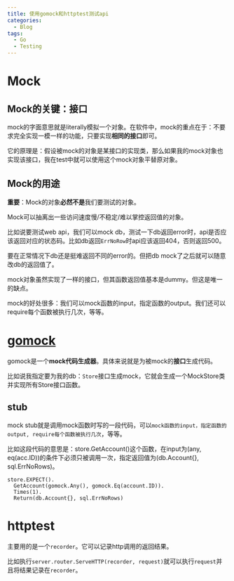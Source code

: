 ```yaml
---
title: 使用gomock和httptest测试api
categories:
  - Blog
tags:
  - Go
  - Testing
---
```


# Mock

## Mock的关键：接口

mock的字面意思就是literally模拟一个对象。在软件中，mock的重点在于：不要求完全实现一模一样的功能，只要实现**相同的接口**即可。

它的原理是：假设被mock的对象是某接口的实现类，那么如果我的mock对象也实现该接口，我在test中就可以使用这个mock对象平替原对象。

## Mock的用途

**重要**：Mock的对象**必然不是**我们要测试的对象。

Mock可以抽离出一些访问速度慢/不稳定/难以掌控返回值的对象。

比如说要测试web api，我们可以mock db，测试一下db返回error时，api是否应该返回对应的状态码。比如db返回`ErrNoRow`时api应该返回404，否则返回500。

要在正常情况下db还是挺难返回不同的error的。但把db mock了之后就可以随意改db的返回值了。



mock对象虽然实现了一样的接口，但其函数返回值基本是dummy。但这是唯一的缺点。

mock的好处很多：我们可以mock函数的input，指定函数的output。我们还可以require每个函数被执行几次，等等。

# [gomock](https://github.com/golang/mock)

gomock是一个**mock代码生成器**。具体来说就是为被mock的**接口**生成代码。

比如说我指定要为我的db：`Store`接口生成mock，它就会生成一个MockStore类并实现所有Store接口函数。

## stub

mock stub就是调用mock函数时写的一段代码，可以`mock函数的input，指定函数的output, require每个函数被执行几次`，等等。

比如这段代码的意思是：store.GetAccount()这个函数，在input为(any, eq(acc.ID))的条件下必须只被调用一次，指定返回值为(db.Account{}, sql.ErrNoRows)。

```
store.EXPECT().
  GetAccount(gomock.Any(), gomock.Eq(account.ID)).
  Times(1).
  Return(db.Account{}, sql.ErrNoRows)
```

# httptest

主要用的是一个`recorder`。它可以记录http调用的返回结果。

比如执行`server.router.ServeHTTP(recorder, request)`就可以执行`request`并且将结果记录在`recorder`。
